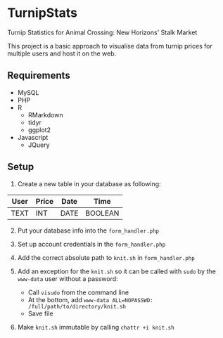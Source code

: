 # TurnipStats
Turnip Statistics for Animal Crossing: New Horizons' Stalk Market

This project is a basic approach to visualise data from turnip prices for multiple users and host it on the web.

## Requirements

* MySQL
* PHP
* R 
  - RMarkdown
  - tidyr
  - ggplot2
* Javascript
  - JQuery

## Setup

1. Create a new table in your database as following:

| User | Price | Date | Time |
| --- | --- | --- | --- |
| TEXT | INT | DATE | BOOLEAN |

2. Put your database info into the `form_handler.php`

3. Set up account credentials in the `form_handler.php`

4. Add the correct absolute path to `knit.sh` in `form_handler.php`

5. Add an exception for the `knit.sh` so it can be called with `sudo` by the `www-data` user without a password:
   - Call `visudo` from the command line
   - At the bottom, add `www-data ALL=NOPASSWD: /full/path/to/directory/knit.sh`
   - Save file

6. Make `knit.sh` immutable by calling `chattr +i knit.sh`
